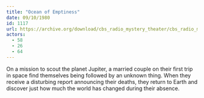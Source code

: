 ```yaml
---
title: "Ocean of Emptiness"
date: 09/10/1980
id: 1117
url: https://archive.org/download/cbs_radio_mystery_theater/cbs_radio_mystery_theater-1101-1150.zip/cbs_radio_mystery_theater-1101-1150%2Fcbsrmt_1117_ocean_of_emptiness.mp3
actors:
  - 58
  - 26
  - 64
---
```

On a mission to scout the planet Jupiter, a married couple on their first trip in space find themselves being followed by an unknown thing. When they receive a disturbing report announcing their deaths, they return to Earth and discover just how much the world has changed during their absence.